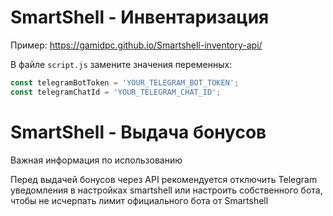 # SmartShell - Инвентаризация

Пример: https://gamidpc.github.io/Smartshell-inventory-api/

В файле `script.js` замените значения переменных:
   ```javascript
   const telegramBotToken = 'YOUR_TELEGRAM_BOT_TOKEN';
   const telegramChatId = 'YOUR_TELEGRAM_CHAT_ID';
   ```


# SmartShell - Выдача бонусов
Важная информация по использованию

Перед выдачей бонусов через API рекомендуется отключить Telegram уведомления в настройках smartshell или настроить собственного бота, чтобы не исчерпать лимит официального бота от Smartshell
